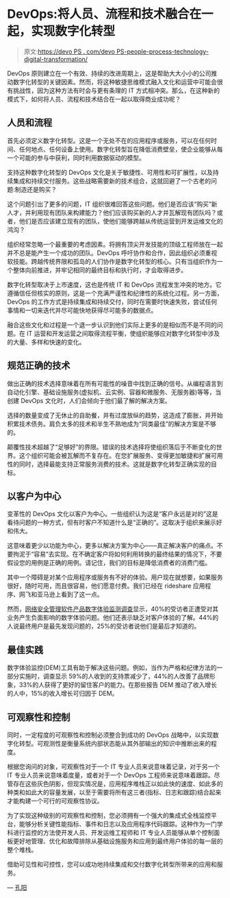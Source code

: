 # DevOps:将人员、流程和技术融合在一起，实现数字化转型

> 原文:[https://devo PS . com/devo PS-people-process-technology-digital-transformation/](https://devops.com/devops-people-process-technology-digital-transformation/)

DevOps 原则建立在一个有效、持续的改进周期上，这是帮助大大小小的公司推动数字化转型的关键因素。然而，将这种敏捷思维模式融入文化和运营中可能会很有挑战性，因为这种方法有时会与更有条理的 IT 方式相冲突。那么，在这种新的模式下，如何将人员、流程和技术结合在一起以取得商业成功呢？

## **人员和流程**

首先必须定义数字化转型。这是一个无处不在的应用程序或服务，可以在任何时间、任何地点、任何设备上使用。数字化转型旨在降低消费壁垒，使企业能够从每一个可能的参与中获利，同时利用数据驱动的模型。

支持这种数字化转型的 DevOps 文化是关于敏捷性、可用性和可扩展性，以及持续集成和持续交付服务。这些战略需要新的技术组合，这就回避了一个古老的问题:制造还是购买？

这个问题引出了更多的问题，IT 组织很难回答这些问题。他们是否应该“购买”新人才，并利用现有团队来构建能力？他们应该购买新的人才并瓦解现有团队吗？或者，他们是否应该建立现有的团队，使他们能够跨越从传统运营到开发运维文化的鸿沟？

组织经常忽略一个最重要的考虑因素。将拥有顶尖开发技能的顶级工程师放在一起并不总是能产生一个成功的团队。DevOps 呼吁协作和合作，因此组织必须重视软技能。跨越传统界限和孤岛的人们协作是数字化转型的核心。只有当组织作为一个整体向前推进，并牢记相同的最终目标和执行时，才会取得进步。

数字化转型取决于上市速度，这也是传统 IT 和 DevOps 流程发生冲突的地方。它遵循信任但核实的原则，这是一个充满严谨性和纪律性的系统化过程。另一方面，DevOps 的工作方式是持续集成和持续交付，同时在需要时快速失败，尝试任何事情和一切来迭代并尽可能快地获得尽可能多的数据点。

融合这些文化和过程是一个退一步认识到他们实际上更多的是相似而不是不同的问题。在 IT 运营和开发运营之间取得流程平衡，使组织能够应对数字化转型中涉及的大量、多样和快速的变化。

## **规范正确的技术**

做出正确的技术选择意味着在所有可能性的噪音中找到正确的信号。从编程语言到自动化引擎、基础设施服务(虚拟机、云实例、容器和微服务、无服务器)等等，当创建 DevOps 文化时，人们会倾向于他们最了解的解决方案。

选择的数量变成了无休止的自助餐，并有过度放纵的趋势，这造成了膨胀，并开始积累技术债务。肩负太多的技术和半生不熟地成为“同类最佳”的解决方案是不够的。

颠覆性技术超越了“足够好”的界限。错误的技术选择将使组织落后于不断变化的世界。这个组织可能会被瓦解而不复存在。在您扩展服务、变得更加敏捷和扩展可用性的同时，选择最能支持正常服务消费的技术。这就是数字化转型正确实现的目标。

## **以客户为中心**

变革性的 DevOps 文化以客户为中心。一些组织认为这是“客户永远是对的”这是看待问题的一种方式，但有时客户不知道什么是“正确的”。这取决于组织来展示好和伟大。

这意味着更少以功能为中心，更多以解决方案为中心——真正解决客户的痛点。不要拘泥于“容易”去实现。在不确定客户将如何利用转换的最终结果的情况下，不要假设您的用例是正确的用例。请记住，我们的目标是降低消费者的消费门槛。

其中一个障碍是对某个应用程序或服务有不好的体验。用户现在就想要，如果服务很好，随时可用，而且很容易，他们愿意付费。我们已经在 rideshare 应用程序、网飞和亚马逊上看到了这一点。

然而，[网络安全管理软件产品数字体验监测调查](https://www.solarwinds.com/company/press-releases/2017-q3/solarwinds-survey-finds-nearly-half-of-north-american-organizations-have-provided-negative-digital)显示，40%的受访者正遭受对其业务产生负面影响的数字体验问题。他们还表示缺乏对客户体验的了解。44%的人说最终用户是最先发现问题的，25%的受访者说他们是最后才知道的。

## **最佳实践**

数字体验监控(DEM)工具有助于解决这些问题。例如，当作为严格和纪律方法的一部分实施时，调查显示 59%的人收到的支持票减少了，44%的人改善了品牌形象，33%的人获得了更好的留住客户的能力。在那些报告 DEM 推动了收入增长的人中，15%的收入增长可归因于 DEM。

## **可观察性和控制**

同时，一定程度的可观察性和控制必须整合到成功的 DevOps 战略中，以实现数字化转型。可观测性是衡量系统内部状态能从其外部输出的知识中推断出来的程度。

根据您询问的对象，可观察性对于一个 IT 专业人员来说意味着记录，对于另一个 IT 专业人员来说意味着度量，或者对于一个 DevOps 工程师来说意味着跟踪。尽管存在这些灰色阴影，但现实情况是，应用程序堆栈正以如此快的速度、如此多的种类和如此大的容量发展，以至于需要将所有这三者(指标、日志和跟踪)结合起来才能构建一个可行的可观察性协议。

为了实现这种级别的可观察性和控制，您必须拥有一个强大的集成式全栈监控平台，能够分析关键性能指标、事件和日志以及应用程序代码跟踪。这种作为一门学科进行监控的方法使开发人员、开发运维工程师和 IT 专业人员能够从单个控制面板更好地管理、优化和故障排除从基础设施服务和应用到最终用户体验的每一层的整个堆栈。

借助可见性和可控性，您可以成功地持续集成和交付数字化转型所带来的应用和服务。

— [孔阳](https://devops.com/author/kong-yang/)